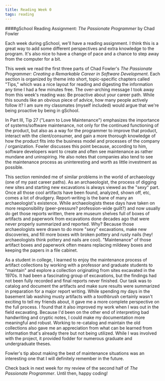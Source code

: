 ```yaml
---
title: Reading Week 0
tags: reading
---
```


####gSchool Reading Assignment: _The Passionate Programmer_ by Chad Fowler

Each week during gSchool, we'll have a reading assignment. I think this is a great way to add some different perspectives and extra knowledge to the program. It's also nice to have a change of pace and a chance to step away from the computer for a bit.

This week we read the first three parts of Chad Fowler's _The Passionate Programmer: Creating a Remarkable Career in Software Development_. Each section is organized by theme into short, topic-specific chapters called "Tips," which was a nice layout for reading and digesting the information any time I had a few minutes free. The over-arching message I took away from this week's reading was: Be proactive about your career path. While this sounds like an obvious piece of advice, how many people actively follow it? I am sure my classmates (myself included) would argue that we're being proactive by being in gSchool. 

In Part III, Tip 27 ("Learn to Love Maintenance") emphasizes the importance of systems/software maintenance, not only for the continued functioning of the product, but also as a way for the programmer to improve that product, interact with the client/consumer, and gain a more thorough knowledge of how the product fits into the business model and processes of the company / organization. Fowler discusses this point because, according to him, software developers want to create and often see maintenance as rather mundane and uninspiring. He also notes that companies also tend to see the maintenance process as uninteresting and worth as little investment as possible. 

This section reminded me of similar problems in the world of archaeology (one of my past career paths). As an archaeologist, the process of digging new sites and starting new excavations is always viewed as the "sexy" part. Once all those cool artifacts have been found, analyzed, shown off, etc, comes a lot of drudgery. Report-writing is the bane of many an archaeologist's existence. While archaeologists these days have taken on more responsibility (peer-pressure? profession-wide guilt?) and now usually do get those reports written, there are museum shelves full of boxes of artifacts and paperwork from excavations done decades ago that were never properly summarized and reported. Why? Because those archaeologists were drawn to do more "sexy" excavations, make new discoveries, and fill more boxes with broken pottery and rusty nails (hey! archaeologists think pottery and nails are cool). "Maintenance" of those artifact boxes and paperwork often means replacing mildewy boxes and keeping the papers in a file cabinet. 

As a student in college, I learned to enjoy the maintenance process of artifact collections by working with a professor and graduate students to "maintain" and explore a collection originating from sites excavated in the 1970s. It had been a fascinating group of excavations, but the findings had not been fully recorded and final reports never finished. Our task was to catalog and document the artifacts and make sure results were summarized in preparation for a major report writing. While spending my days in the basement lab washing musty artifacts with a toothbrush certainly wasn't exciting to tell my friends about, it gave me a more complete perspective on the full process. I found that it also improved my work when I was out in the field excavating. Because I'd been on the other end of interpreting bad handwriting and cryptic notes, I could make my documentation more meaningful and robust. Working to re-catalog and maintain the old collections also gave me an appreciation from what can be learned from information that's already there but not being utilized. While I was involved with the project, it provided fodder for numerous graduate and undergraduate theses. 

Fowler's tip about making the best of maintenance situations was an interesting one that I will definitely remember in the future.

Check back in next week for my review of the second half of _The Passionate Programmer_. Until then, happy coding!